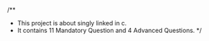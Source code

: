 /**
 * This project is about singly linked in c.
 * It contains 11 Mandatory Question and 4 Advanced Questions.
 */
